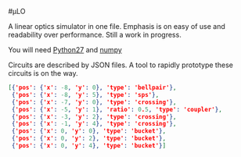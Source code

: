 #μLO

A linear optics simulator in one file. 
Emphasis is on easy of use and readability over performance.
Still a work in progress.

You will need [Python27](https://www.python.org/download/releases/2.7/) and [numpy](http://www.lfd.uci.edu/~gohlke/pythonlibs/#numpy)

Circuits are described by JSON files. A tool to rapidly prototype these circuits is on the way.

```json
[{'pos': {'x': -8, 'y': 0}, 'type': 'bellpair'},
 {'pos': {'x': -8, 'y': 5}, 'type': 'sps'},
 {'pos': {'x': -7, 'y': 0}, 'type': 'crossing'},
 {'pos': {'x': -5, 'y': 1}, 'ratio': 0.5, 'type': 'coupler'},
 {'pos': {'x': -3, 'y': 2}, 'type': 'crossing'},
 {'pos': {'x': -1, 'y': 4}, 'type': 'crossing'},
 {'pos': {'x': 0, 'y': 0}, 'type': 'bucket'},
 {'pos': {'x': 0, 'y': 2}, 'type': 'bucket'},
 {'pos': {'x': 0, 'y': 4}, 'type': 'bucket'}]
 ```
 
